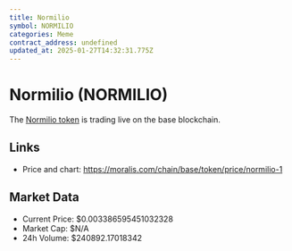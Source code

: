 ```yaml
---
title: Normilio
symbol: NORMILIO
categories: Meme
contract_address: undefined
updated_at: 2025-01-27T14:32:31.775Z
---
```


# Normilio (NORMILIO)
The [Normilio token](https://moralis.com/chain/base/token/price/normilio-1) is trading live on the base blockchain.

## Links
- Price and chart: https://moralis.com/chain/base/token/price/normilio-1

## Market Data
- Current Price: $0.003386595451032328
- Market Cap: $N/A
- 24h Volume: $240892.17018342
